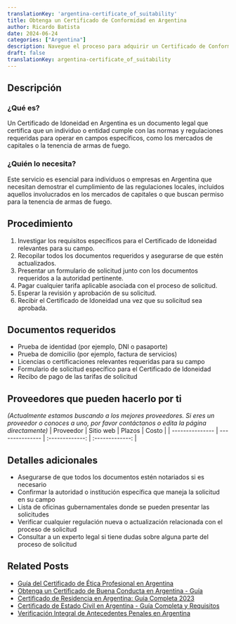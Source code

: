 ```yaml
---
translationKey: 'argentina-certificate_of_suitability'
title: Obtenga un Certificado de Conformidad en Argentina
author: Ricardo Batista
date: 2024-06-24
categories: ["Argentina"]
description: Navegue el proceso para adquirir un Certificado de Conformidad en Argentina con facilidad. Asegure el cumplimiento eficiente con las regulaciones locales.
draft: false
translationKey: argentina-certificate_of_suitability
---
```


## Descripción
### ¿Qué es?
Un Certificado de Idoneidad en Argentina es un documento legal que certifica que un individuo o entidad cumple con las normas y regulaciones requeridas para operar en campos específicos, como los mercados de capitales o la tenencia de armas de fuego.

### ¿Quién lo necesita?
Este servicio es esencial para individuos o empresas en Argentina que necesitan demostrar el cumplimiento de las regulaciones locales, incluidos aquellos involucrados en los mercados de capitales o que buscan permiso para la tenencia de armas de fuego.

## Procedimiento

1. Investigar los requisitos específicos para el Certificado de Idoneidad relevantes para su campo.
2. Recopilar todos los documentos requeridos y asegurarse de que estén actualizados.
3. Presentar un formulario de solicitud junto con los documentos requeridos a la autoridad pertinente.
4. Pagar cualquier tarifa aplicable asociada con el proceso de solicitud.
5. Esperar la revisión y aprobación de su solicitud.
6. Recibir el Certificado de Idoneidad una vez que su solicitud sea aprobada.

## Documentos requeridos

- Prueba de identidad (por ejemplo, DNI o pasaporte)
- Prueba de domicilio (por ejemplo, factura de servicios)
- Licencias o certificaciones relevantes requeridas para su campo
- Formulario de solicitud específico para el Certificado de Idoneidad
- Recibo de pago de las tarifas de solicitud

## Proveedores que pueden hacerlo por ti
_(Actualmente estamos buscando a los mejores proveedores. Si eres un proveedor o conoces a uno, por favor contáctanos o edita la página directamente)_
| Proveedor       |     Sitio web     |     Plazos    |       Costo     |
| --------------- | --------------- |  :-------------: | :-------------: |

## Detalles adicionales

- Asegurarse de que todos los documentos estén notariados si es necesario
- Confirmar la autoridad o institución específica que maneja la solicitud en su campo
- Lista de oficinas gubernamentales donde se pueden presentar las solicitudes
- Verificar cualquier regulación nueva o actualización relacionada con el proceso de solicitud
- Consultar a un experto legal si tiene dudas sobre alguna parte del proceso de solicitud
## Related Posts

- [Guía del Certificado de Ética Profesional en Argentina](https://tramitit.com/spanish/guides/argentina/certificado_de_ética_profesional/)
- [Obtenga un Certificado de Buena Conducta en Argentina - Guía](https://tramitit.com/spanish/guides/argentina/certificado_de_buena_conducta/)
- [Certificado de Residencia en Argentina: Guía Completa 2023](https://tramitit.com/spanish/guides/argentina/certificado_de_domicilio/)
- [Certificado de Estado Civil en Argentina - Guía Completa y Requisitos](https://tramitit.com/spanish/guides/argentina/solicitud_de_certificado_de_soltería/)
- [Verificación Integral de Antecedentes Penales en Argentina](https://tramitit.com/spanish/guides/argentina/certificado_de_antecedentes_penales/)